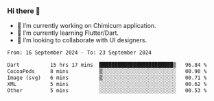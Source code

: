 ### Hi there 👋

<!--
**devcat37/devcat37** is a ✨ _special_ ✨ repository because its `README.md` (this file) appears on your GitHub profile.-->


- 🔭 I’m currently working on Chimicum application.
- 🌱 I’m currently learning Flutter/Dart.
- 👯 I’m looking to collaborate with UI designers.
<!-- - 🤔 I’m looking for help with ... -->

<!--START_SECTION:waka-->

```txt
From: 16 September 2024 - To: 23 September 2024

Dart          15 hrs 17 mins  ████████████████████████▒   96.84 %
CocoaPods     8 mins          ▒░░░░░░░░░░░░░░░░░░░░░░░░   00.90 %
Image (svg)   6 mins          ▒░░░░░░░░░░░░░░░░░░░░░░░░   00.71 %
XML           5 mins          ░░░░░░░░░░░░░░░░░░░░░░░░░   00.62 %
Other         5 mins          ░░░░░░░░░░░░░░░░░░░░░░░░░   00.53 %
```

<!--END_SECTION:waka-->
